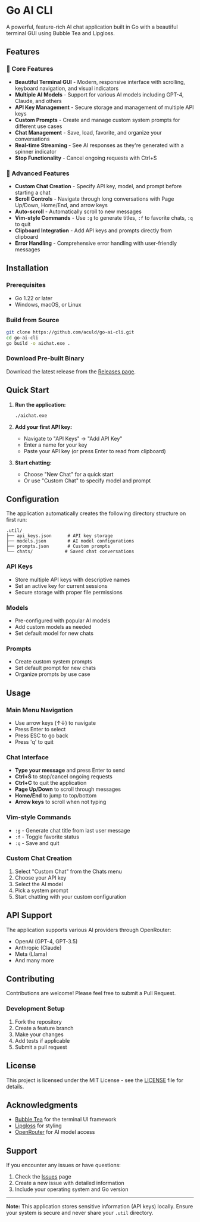 # Go AI CLI

A powerful, feature-rich AI chat application built in Go with a beautiful terminal GUI using Bubble Tea and Lipgloss.

## Features

### 🚀 Core Features
- **Beautiful Terminal GUI** - Modern, responsive interface with scrolling, keyboard navigation, and visual indicators
- **Multiple AI Models** - Support for various AI models including GPT-4, Claude, and others
- **API Key Management** - Secure storage and management of multiple API keys
- **Custom Prompts** - Create and manage custom system prompts for different use cases
- **Chat Management** - Save, load, favorite, and organize your conversations
- **Real-time Streaming** - See AI responses as they're generated with a spinner indicator
- **Stop Functionality** - Cancel ongoing requests with Ctrl+S

### 🎯 Advanced Features
- **Custom Chat Creation** - Specify API key, model, and prompt before starting a chat
- **Scroll Controls** - Navigate through long conversations with Page Up/Down, Home/End, and arrow keys
- **Auto-scroll** - Automatically scroll to new messages
- **Vim-style Commands** - Use `:g` to generate titles, `:f` to favorite chats, `:q` to quit
- **Clipboard Integration** - Add API keys and prompts directly from clipboard
- **Error Handling** - Comprehensive error handling with user-friendly messages

## Installation

### Prerequisites
- Go 1.22 or later
- Windows, macOS, or Linux

### Build from Source
```bash
git clone https://github.com/aculd/go-ai-cli.git
cd go-ai-cli
go build -o aichat.exe .
```

### Download Pre-built Binary
Download the latest release from the [Releases page](https://github.com/aculd/go-ai-cli/releases).

## Quick Start

1. **Run the application:**
   ```bash
   ./aichat.exe
   ```

2. **Add your first API key:**
   - Navigate to "API Keys" → "Add API Key"
   - Enter a name for your key
   - Paste your API key (or press Enter to read from clipboard)

3. **Start chatting:**
   - Choose "New Chat" for a quick start
   - Or use "Custom Chat" to specify model and prompt

## Configuration

The application automatically creates the following directory structure on first run:

```
.util/
├── api_keys.json      # API key storage
├── models.json        # AI model configurations
├── prompts.json       # Custom prompts
└── chats/            # Saved chat conversations
```

### API Keys
- Store multiple API keys with descriptive names
- Set an active key for current sessions
- Secure storage with proper file permissions

### Models
- Pre-configured with popular AI models
- Add custom models as needed
- Set default model for new chats

### Prompts
- Create custom system prompts
- Set default prompt for new chats
- Organize prompts by use case

## Usage

### Main Menu Navigation
- Use arrow keys (↑↓) to navigate
- Press Enter to select
- Press ESC to go back
- Press 'q' to quit

### Chat Interface
- **Type your message** and press Enter to send
- **Ctrl+S** to stop/cancel ongoing requests
- **Ctrl+C** to quit the application
- **Page Up/Down** to scroll through messages
- **Home/End** to jump to top/bottom
- **Arrow keys** to scroll when not typing

### Vim-style Commands
- `:g` - Generate chat title from last user message
- `:f` - Toggle favorite status
- `:q` - Save and quit

### Custom Chat Creation
1. Select "Custom Chat" from the Chats menu
2. Choose your API key
3. Select the AI model
4. Pick a system prompt
5. Start chatting with your custom configuration

## API Support

The application supports various AI providers through OpenRouter:
- OpenAI (GPT-4, GPT-3.5)
- Anthropic (Claude)
- Meta (Llama)
- And many more

## Contributing

Contributions are welcome! Please feel free to submit a Pull Request.

### Development Setup
1. Fork the repository
2. Create a feature branch
3. Make your changes
4. Add tests if applicable
5. Submit a pull request

## License

This project is licensed under the MIT License - see the [LICENSE](LICENSE) file for details.

## Acknowledgments

- [Bubble Tea](https://github.com/charmbracelet/bubbletea) for the terminal UI framework
- [Lipgloss](https://github.com/charmbracelet/lipgloss) for styling
- [OpenRouter](https://openrouter.ai/) for AI model access

## Support

If you encounter any issues or have questions:
1. Check the [Issues](https://github.com/aculd/go-ai-cli/issues) page
2. Create a new issue with detailed information
3. Include your operating system and Go version

---

**Note:** This application stores sensitive information (API keys) locally. Ensure your system is secure and never share your `.util` directory. 